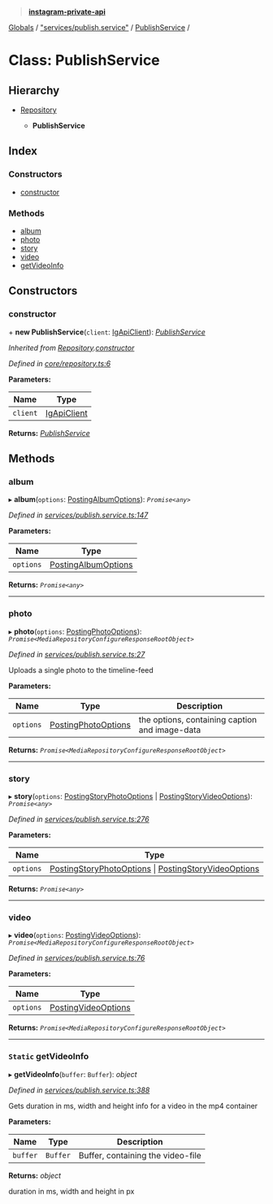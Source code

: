 > **[instagram-private-api](../README.md)**

[Globals](../globals.md) / ["services/publish.service"](../modules/_services_publish_service_.md) / [PublishService](_services_publish_service_.publishservice.md) /

# Class: PublishService

## Hierarchy

* [Repository](_core_repository_.repository.md)

  * **PublishService**

## Index

### Constructors

* [constructor](_services_publish_service_.publishservice.md#constructor)

### Methods

* [album](_services_publish_service_.publishservice.md#album)
* [photo](_services_publish_service_.publishservice.md#photo)
* [story](_services_publish_service_.publishservice.md#story)
* [video](_services_publish_service_.publishservice.md#video)
* [getVideoInfo](_services_publish_service_.publishservice.md#static-getvideoinfo)

## Constructors

###  constructor

\+ **new PublishService**(`client`: [IgApiClient](_core_client_.igapiclient.md)): *[PublishService](_services_publish_service_.publishservice.md)*

*Inherited from [Repository](_core_repository_.repository.md).[constructor](_core_repository_.repository.md#constructor)*

*Defined in [core/repository.ts:6](https://github.com/Nerixyz/instagram-private-api/blob/e5037ee/src/core/repository.ts#L6)*

**Parameters:**

Name | Type |
------ | ------ |
`client` | [IgApiClient](_core_client_.igapiclient.md) |

**Returns:** *[PublishService](_services_publish_service_.publishservice.md)*

## Methods

###  album

▸ **album**(`options`: [PostingAlbumOptions](../interfaces/_types_posting_album_options_.postingalbumoptions.md)): *`Promise<any>`*

*Defined in [services/publish.service.ts:147](https://github.com/Nerixyz/instagram-private-api/blob/e5037ee/src/services/publish.service.ts#L147)*

**Parameters:**

Name | Type |
------ | ------ |
`options` | [PostingAlbumOptions](../interfaces/_types_posting_album_options_.postingalbumoptions.md) |

**Returns:** *`Promise<any>`*

___

###  photo

▸ **photo**(`options`: [PostingPhotoOptions](../interfaces/_types_posting_photo_options_.postingphotooptions.md)): *`Promise<MediaRepositoryConfigureResponseRootObject>`*

*Defined in [services/publish.service.ts:27](https://github.com/Nerixyz/instagram-private-api/blob/e5037ee/src/services/publish.service.ts#L27)*

Uploads a single photo to the timeline-feed

**Parameters:**

Name | Type | Description |
------ | ------ | ------ |
`options` | [PostingPhotoOptions](../interfaces/_types_posting_photo_options_.postingphotooptions.md) | the options, containing caption and image-data  |

**Returns:** *`Promise<MediaRepositoryConfigureResponseRootObject>`*

___

###  story

▸ **story**(`options`: [PostingStoryPhotoOptions](../interfaces/_types_posting_photo_options_.postingstoryphotooptions.md) | [PostingStoryVideoOptions](../interfaces/_types_posting_video_options_.postingstoryvideooptions.md)): *`Promise<any>`*

*Defined in [services/publish.service.ts:276](https://github.com/Nerixyz/instagram-private-api/blob/e5037ee/src/services/publish.service.ts#L276)*

**Parameters:**

Name | Type |
------ | ------ |
`options` | [PostingStoryPhotoOptions](../interfaces/_types_posting_photo_options_.postingstoryphotooptions.md) \| [PostingStoryVideoOptions](../interfaces/_types_posting_video_options_.postingstoryvideooptions.md) |

**Returns:** *`Promise<any>`*

___

###  video

▸ **video**(`options`: [PostingVideoOptions](../interfaces/_types_posting_video_options_.postingvideooptions.md)): *`Promise<MediaRepositoryConfigureResponseRootObject>`*

*Defined in [services/publish.service.ts:76](https://github.com/Nerixyz/instagram-private-api/blob/e5037ee/src/services/publish.service.ts#L76)*

**Parameters:**

Name | Type |
------ | ------ |
`options` | [PostingVideoOptions](../interfaces/_types_posting_video_options_.postingvideooptions.md) |

**Returns:** *`Promise<MediaRepositoryConfigureResponseRootObject>`*

___

### `Static` getVideoInfo

▸ **getVideoInfo**(`buffer`: `Buffer`): *object*

*Defined in [services/publish.service.ts:388](https://github.com/Nerixyz/instagram-private-api/blob/e5037ee/src/services/publish.service.ts#L388)*

Gets duration in ms, width and height info for a video in the mp4 container

**Parameters:**

Name | Type | Description |
------ | ------ | ------ |
`buffer` | `Buffer` | Buffer, containing the video-file |

**Returns:** *object*

duration in ms, width and height in px